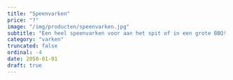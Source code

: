 ```yaml
---
title: "Speenvarken"
price: "?"
image: "/img/producten/speenvarken.jpg"
subtitle: "Een heel speenvarken voor aan het spit of in een grote BBQ! Proef het malse en zachte vlees van Hollands Speenvarken! Uw denkt vast dat de prijs verkeerd staat aangegeven. Maar hoe lichter het speenvarken hoe hoger de prijs per kg!"
category: "varken"
truncated: false
ordinal: -4
date: 2050-01-01
draft: true
---
```

